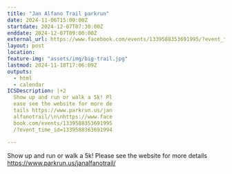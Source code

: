 ```yaml
---
title: "Jan Alfano Trail parkrun"
date: 2024-11-06T15:00:00Z
startdate: 2024-12-07T07:30:00Z
enddate: 2024-12-07T09:00:00Z
external_url: https://www.facebook.com/events/1339588353691995/?event_time_id=1339588363691994
layout: post
location: 
feature-img: "assets/img/big-trail.jpg"
lastmod: 2024-11-18T17:06:09Z
outputs:
  - html
  - calendar
ICSDescription: |+2
  Show up and run or walk a 5k! Pl  ease see the website for more de  tails https://www.parkrun.us/jan  alfanotrail/\n\nhttps://www.face  book.com/events/1339588353691995  /?event_time_id=1339588363691994  
---
```


Show up and run or walk a 5k! Please see the website for more details [https://www.parkrun.us/janalfanotrail/<br>
](https://www.parkrun.us/janalfanotrail/<br>
)  <br>
  
